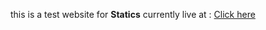this is a test website for <strong>Statics</strong> currently live at : <a href="https://smwrhasan.github.io/mathstatics/" target:_blank>Click here</a>
